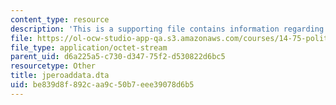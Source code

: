 ```yaml
---
content_type: resource
description: 'This is a supporting file contains information regarding Dataset: jpeordata.dta.'
file: https://ol-ocw-studio-app-qa.s3.amazonaws.com/courses/14-75-political-economy-and-economic-development-fall-2012/be839d8f892caa9c50b7eee39078d6b5_jperoaddata.dta
file_type: application/octet-stream
parent_uid: d6a225a5-c730-d347-75f2-d530822d6bc5
resourcetype: Other
title: jperoaddata.dta
uid: be839d8f-892c-aa9c-50b7-eee39078d6b5
---
```


